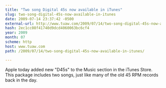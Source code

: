 ```yaml
---
title: "Two song Digital 45s now available in iTunes"
slug: two-song-digital-45s-now-available-in-itunes
date: 2009-07-14 23:37:42 -0500
external-url: http://www.tuaw.com/2009/07/14/two-song-digital-45s-now-available-in-itunes/
hash: 2ec1cc08f41740d9dcd4060063bc6cf4
year: 2009
month: 07
scheme: http
host: www.tuaw.com
path: /2009/07/14/two-song-digital-45s-now-available-in-itunes/

---
```


Apple today added new "D45s" to the Music section in the iTunes Store. This package includes two songs, just like many of the old 45 RPM records back in the day.
